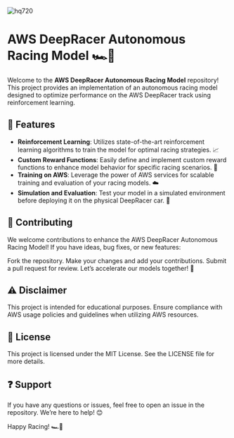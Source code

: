 ![hq720](https://github.com/user-attachments/assets/0b4342b4-6ccc-4f98-a63a-9f245766f19c)

# AWS DeepRacer Autonomous Racing Model 🏎️💨

Welcome to the **AWS DeepRacer Autonomous Racing Model** repository! This project provides an implementation of an autonomous racing model designed to optimize performance on the AWS DeepRacer track using reinforcement learning.

## 🌟 Features  
- **Reinforcement Learning**: Utilizes state-of-the-art reinforcement learning algorithms to train the model for optimal racing strategies. 📈  
- **Custom Reward Functions**: Easily define and implement custom reward functions to enhance model behavior for specific racing scenarios. 🎯  
- **Training on AWS**: Leverage the power of AWS services for scalable training and evaluation of your racing models. ☁️  
- **Simulation and Evaluation**: Test your model in a simulated environment before deploying it on the physical DeepRacer car. 🏁  

## 🤝 Contributing
We welcome contributions to enhance the AWS DeepRacer Autonomous Racing Model! If you have ideas, bug fixes, or new features:

Fork the repository.
Make your changes and add your contributions.
Submit a pull request for review. Let’s accelerate our models together! 🎉

## ⚠️ Disclaimer
This project is intended for educational purposes. Ensure compliance with AWS usage policies and guidelines when utilizing AWS resources.

## 📜 License
This project is licensed under the MIT License. See the LICENSE file for more details.

## ❓ Support
If you have any questions or issues, feel free to open an issue in the repository. We’re here to help! 😊

Happy Racing! 🏎️💨
